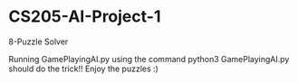 # CS205-AI-Project-1
8-Puzzle Solver

Running GamePlayingAI.py using the command python3 GamePlayingAI.py should do the trick!! Enjoy the puzzles :)
